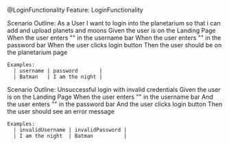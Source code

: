 @LoginFunctionality
Feature: LoginFunctionality

  Scenario Outline: As a User I want to login into the planetarium so that i can add and upload planets
    and moons
    Given the user is on the Landing Page
    When the user enters "<username>" in the username bar
    When the user enters "<password>" in the password bar
    When the user clicks login button
    Then the user should be on the planetarium page


    Examples:
      | username | password       |
      | Batman   | I am the night |


  Scenario Outline: Unsuccessful login with invalid credentials
    Given the user is on the Landing Page
    When the user enters "<invalidUsername>" in the username bar
    And the user enters "<invalidPassword>" in the password bar
    And the user clicks login button
    Then the user should see an error message

    Examples:
      | invalidUsername | invalidPassword |
      | I am the night  | Batman          |